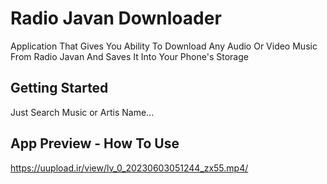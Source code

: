 # Radio Javan Downloader

Application That Gives You Ability To Download Any Audio Or Video Music From Radio Javan And Saves It Into Your Phone's Storage

## Getting Started

Just Search Music or Artis Name...

## App Preview - How To Use

https://uupload.ir/view/lv_0_20230603051244_zx55.mp4/

